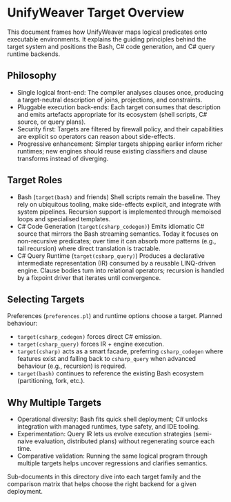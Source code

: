 # UnifyWeaver Target Overview

This document frames how UnifyWeaver maps logical predicates onto executable environments. It explains the guiding principles behind the target system and positions the Bash, C# code generation, and C# query runtime backends.

## Philosophy
- Single logical front-end: The compiler analyses clauses once, producing a target-neutral description of joins, projections, and constraints.
- Pluggable execution back-ends: Each target consumes that description and emits artefacts appropriate for its ecosystem (shell scripts, C# source, or query plans).
- Security first: Targets are filtered by firewall policy, and their capabilities are explicit so operators can reason about side-effects.
- Progressive enhancement: Simpler targets shipping earlier inform richer runtimes; new engines should reuse existing classifiers and clause transforms instead of diverging.

## Target Roles
- Bash (`target(bash)` and friends)
  Shell scripts remain the baseline. They rely on ubiquitous tooling, make side-effects explicit, and integrate with system pipelines. Recursion support is implemented through memoised loops and specialised templates.
- C# Code Generation (`target(csharp_codegen)`)
  Emits idiomatic C# source that mirrors the Bash streaming semantics. Today it focuses on non-recursive predicates; over time it can absorb more patterns (e.g., tail recursion) where direct translation is tractable.
- C# Query Runtime (`target(csharp_query)`)
  Produces a declarative intermediate representation (IR) consumed by a reusable LINQ-driven engine. Clause bodies turn into relational operators; recursion is handled by a fixpoint driver that iterates until convergence.

## Selecting Targets
Preferences (`preferences.pl`) and runtime options choose a target. Planned behaviour:
- `target(csharp_codegen)` forces direct C# emission.
- `target(csharp_query)` forces IR + engine execution.
- `target(csharp)` acts as a smart facade, preferring `csharp_codegen` where features exist and falling back to `csharp_query` when advanced behaviour (e.g., recursion) is required.
- `target(bash)` continues to reference the existing Bash ecosystem (partitioning, fork, etc.).

## Why Multiple Targets
- Operational diversity: Bash fits quick shell deployment; C# unlocks integration with managed runtimes, type safety, and IDE tooling.
- Experimentation: Query IR lets us evolve execution strategies (semi-naive evaluation, distributed plans) without regenerating source each time.
- Comparative validation: Running the same logical program through multiple targets helps uncover regressions and clarifies semantics.

Sub-documents in this directory dive into each target family and the comparison matrix that helps choose the right backend for a given deployment.
